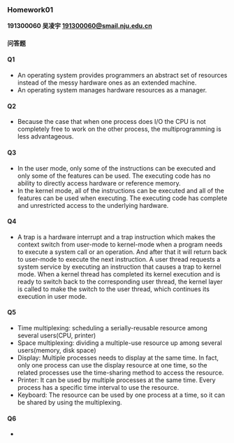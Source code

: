 ### Homework01

**191300060 吴凌宇 191300060@smail.nju.edu.cn**

#### 问答题

#### Q1

+ An operating system provides programmers an abstract set of resources instead of the messy hardware ones as an extended machine.
+ An operating system manages hardware resources as a manager.

#### Q2

+ Because the case that when one process does I/O the CPU is not completely free to work on the other process, the multiprogramming is less advantageous. 

#### Q3

+ In the user mode, only some of the instructions can be executed and only some of the features can be used. The executing code has no ability to directly access hardware or reference memory.
+ In the kernel mode, all of the instructions can be executed and all of the features can be used when executing. The executing code has complete and unrestricted access to the underlying hardware.

#### Q4

+ A trap is a hardware interrupt and a trap instruction  which makes the context switch from user-mode to kernel-mode when a program needs to execute a system call or an operation. And after that it will return back to user-mode to execute the next instruction. A user thread requests a system service by executing an instruction that causes a trap to kernel mode. When a kernel thread has completed its kernel execution and is ready to switch back to the corresponding user thread, the kernel layer is called to make the switch to the user thread, which continues its execution in user mode. 

#### Q5

+ Time multiplexing: scheduling a serially-reusable resource among several users(CPU, printer)
+ Space multiplexing: dividing a multiple-use resource up among several users(memory, disk space)
+ Display: Multiple processes needs to display at the same time. In fact, only one process can use the display resource at one time, so the related processes use the time-sharing method to access the resource.
+ Printer: It can be used by multiple processes at the same time. Every process has a specific time interval to use the resource.
+ Keyboard: The resource can be used by one process at a time, so it can be shared by using the multiplexing.

#### Q6

+ 